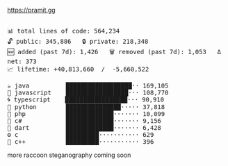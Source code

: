https://pramit.gg
 <!-- LANGUAGES BREAKDOWN START -->
<pre><code style="font-family: monospace; font-size: 14px;">
📊 total lines of code: 564,234
🔓 public: 345,886   🔒 private: 218,348
🆕 added (past 7d): 1,426   🗑️ removed (past 7d): 1,053   Δ net: 373
📈 lifetime: +40,813,660  /  -5,660,522

☕ java          ██████████████████·· 169,105
💛 javascript    █████████████████··· 108,770
🌀 typescript    █████████████████··· 90,910
🐍 python        ███████████████····· 37,818
🐘 php           █████████████······· 10,099
🔧 c#            █████████████······· 9,156
🎯 dart          █████████████······· 6,428
⚙️ c             █████████··········· 629
🧩 c++           █████████··········· 396
</code></pre>
 <!-- LANGUAGES BREAKDOWN END -->
more raccoon steganography coming soon
